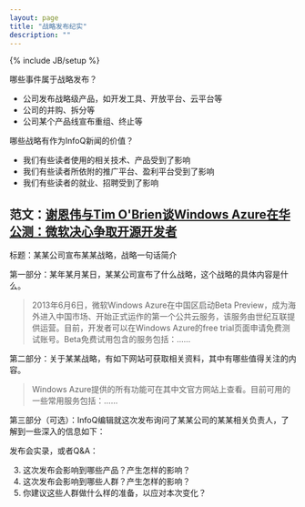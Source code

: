 ```yaml
---
layout: page
title: "战略发布纪实"
description: ""
---
```

{% include JB/setup %}

哪些事件属于战略发布？

* 公司发布战略级产品，如开发工具、开放平台、云平台等
* 公司的并购、拆分等
* 公司某个产品线宣布重组、终止等

哪些战略有作为InfoQ新闻的价值？

* 我们有些读者使用的相关技术、产品受到了影响
* 我们有些读者所依附的推广平台、盈利平台受到了影响
* 我们有些读者的就业、招聘受到了影响

## 范文：[谢恩伟与Tim O'Brien谈Windows Azure在华公测：微软决心争取开源开发者](http://www.infoq.com/cn/news/2013/06/azure-preview-in-china)

标题：某某公司宣布某某战略，战略一句话简介

第一部分：某年某月某日，某某公司宣布了什么战略，这个战略的具体内容是什么。

> 2013年6月6日，微软Windows Azure在中国区启动Beta Preview，成为海外进入中国市场、开始正式运作的第一个公共云服务，该服务由世纪互联提供运营。目前，开发者可以在Windows Azure的free trial页面申请免费测试账号。Beta免费试用包含的服务包括：……

第二部分：关于某某战略，有如下网站可获取相关资料，其中有哪些值得关注的内容。

> Windows Azure提供的所有功能可在其中文官方网站上查看。目前可用的一些常用服务包括：……

第三部分（可选）：InfoQ编辑就这次发布询问了某某公司的某某相关负责人，了解到一些深入的信息如下：

发布会实录，或者Q&A：

3. 这次发布会影响到哪些产品？产生怎样的影响？
4. 这次发布会影响到哪些人群？产生怎样的影响？
2. 你建议这些人群做什么样的准备，以应对本次变化？